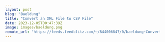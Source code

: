 ```yaml
---
layout: post
blog: "Baeldung"
title: "Convert an XML File to CSV File"
date: 2023-12-05T00:47:39Z
image: images/baeldung.png
remote_url: "https://feeds.feedblitz.com/~/844006847/0/baeldung~Convert-an-XML-File-to-CSV-File"
---
```

